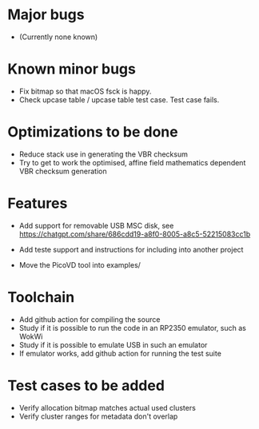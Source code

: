 # Major bugs

* (Currently none known)

# Known minor bugs

* Fix bitmap so that macOS fsck is happy.
* Check upcase table / upcase table test case. Test case fails.

# Optimizations to be done

* Reduce stack use in generating the VBR checksum
* Try to get to work the optimised, affine field mathematics dependent VBR checksum generation

# Features

* Add support for removable USB MSC disk, see https://chatgpt.com/share/686cdd19-a8f0-8005-a8c5-52215083cc1b
* Add teste support and instructions for including into another project

* Move the PicoVD tool into examples/

# Toolchain

* Add github action for compiling the source
* Study if it is possible to run the code in an RP2350 emulator, such as WokWi
* Study if it is possible to emulate USB in such an emulator
* If emulator works, add github action for running the test suite

# Test cases to be added

* Verify allocation bitmap matches actual used clusters
* Verify cluster ranges for metadata don't overlap



